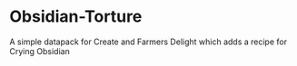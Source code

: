 # Obsidian-Torture
A simple datapack for Create and Farmers Delight which adds a recipe for Crying Obsidian
